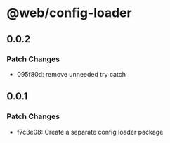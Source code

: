 # @web/config-loader

## 0.0.2

### Patch Changes

- 095f80d: remove unneeded try catch

## 0.0.1

### Patch Changes

- f7c3e08: Create a separate config loader package
